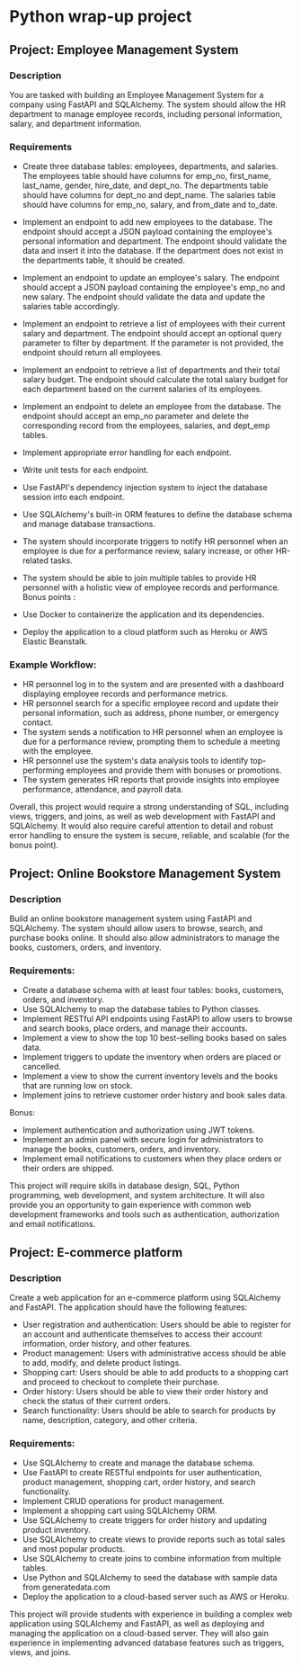 # Python wrap-up project 

## Project: Employee Management System

### Description
You are tasked with building an Employee Management System for a company using FastAPI and SQLAlchemy. The system should allow the HR department to manage employee records, including personal information, salary, and department information.

### Requirements

- Create three database tables: employees, departments, and salaries. The employees table should have columns for emp_no, first_name, last_name, gender, hire_date, and dept_no. The departments table should have columns for dept_no and dept_name. The salaries table should have columns for emp_no, salary, and from_date and to_date.
- Implement an endpoint to add new employees to the database. The endpoint should accept a JSON payload containing the employee's personal information and department. The endpoint should validate the data and insert it into the database. If the department does not exist in the departments table, it should be created.
- Implement an endpoint to update an employee's salary. The endpoint should accept a JSON payload containing the employee's emp_no and new salary. The endpoint should validate the data and update the salaries table accordingly.
- Implement an endpoint to retrieve a list of employees with their current salary and department. The endpoint should accept an optional query parameter to filter by department. If the parameter is not provided, the endpoint should return all employees.
- Implement an endpoint to retrieve a list of departments and their total salary budget. The endpoint should calculate the total salary budget for each department based on the current salaries of its employees.
- Implement an endpoint to delete an employee from the database. The endpoint should accept an emp_no parameter and delete the corresponding record from the employees, salaries, and dept_emp tables.
- Implement appropriate error handling for each endpoint.
- Write unit tests for each endpoint.
- Use FastAPI's dependency injection system to inject the database session into each endpoint.
- Use SQLAlchemy's built-in ORM features to define the database schema and manage database transactions.
- The system should incorporate triggers to notify HR personnel when an employee is due for a performance review, salary increase, or other HR-related tasks.
- The system should be able to join multiple tables to provide HR personnel with a holistic view of employee records and performance.
Bonus points :

- Use Docker to containerize the application and its dependencies.
- Deploy the application to a cloud platform such as Heroku or AWS Elastic Beanstalk.

### Example Workflow:

- HR personnel log in to the system and are presented with a dashboard displaying employee records and performance metrics.
- HR personnel search for a specific employee record and update their personal information, such as address, phone number, or emergency contact.
- The system sends a notification to HR personnel when an employee is due for a performance review, prompting them to schedule a meeting with the employee.
- HR personnel use the system's data analysis tools to identify top-performing employees and provide them with bonuses or promotions.
- The system generates HR reports that provide insights into employee performance, attendance, and payroll data.


Overall, this project would require a strong understanding of SQL, including views, triggers, and joins, as well as web development with FastAPI and SQLAlchemy.
It would also require careful attention to detail and robust error handling to ensure the system is secure, reliable, and scalable (for the bonus point).

## Project: Online Bookstore Management System

### Description 

Build an online bookstore management system using FastAPI and SQLAlchemy. The system should allow users to browse, search, and purchase books online. It should also allow administrators to manage the books, customers, orders, and inventory.

### Requirements:

- Create a database schema with at least four tables: books, customers, orders, and inventory.
- Use SQLAlchemy to map the database tables to Python classes.
- Implement RESTful API endpoints using FastAPI to allow users to browse and search books, place orders, and manage their accounts.
- Implement a view to show the top 10 best-selling books based on sales data.
- Implement triggers to update the inventory when orders are placed or cancelled.
- Implement a view to show the current inventory levels and the books that are running low on stock.
- Implement joins to retrieve customer order history and book sales data.

Bonus: 

- Implement authentication and authorization using JWT tokens.
- Implement an admin panel with secure login for administrators to manage the books, customers, orders, and inventory.
- Implement email notifications to customers when they place orders or their orders are shipped.

This project will require skills in database design, SQL, Python programming, web development, and system architecture. It will also provide you an opportunity to gain experience with common web development frameworks and tools such as authentication, authorization and email notifications.

## Project: E-commerce platform

### Description 

Create a web application for an e-commerce platform using SQLAlchemy and FastAPI. The application should have the following features:

- User registration and authentication: Users should be able to register for an account and authenticate themselves to access their account information, order history, and other features.
- Product management: Users with administrative access should be able to add, modify, and delete product listings.
- Shopping cart: Users should be able to add products to a shopping cart and proceed to checkout to complete their purchase.
- Order history: Users should be able to view their order history and check the status of their current orders.
- Search functionality: Users should be able to search for products by name, description, category, and other criteria.

### Requirements:

- Use SQLAlchemy to create and manage the database schema.
- Use FastAPI to create RESTful endpoints for user authentication, product management, shopping cart, order history, and search functionality.
- Implement CRUD operations for product management.
- Implement a shopping cart using SQLAlchemy ORM.
- Use SQLAlchemy to create triggers for order history and updating product inventory.
- Use SQLAlchemy to create views to provide reports such as total sales and most popular products.
- Use SQLAlchemy to create joins to combine information from multiple tables.
- Use Python and SQLAlchemy to seed the database with sample data from generatedata.com 
- Deploy the application to a cloud-based server such as AWS or Heroku.

This project will provide students with experience in building a complex web application using SQLAlchemy and FastAPI, as well as deploying and managing the application on a cloud-based server. They will also gain experience in implementing advanced database features such as triggers, views, and joins.